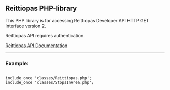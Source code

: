 <h2>Reittiopas PHP-library</h2>

This PHP library is for accessing Reittiopas Developer API HTTP GET Interface version 2.

Reittiopas API requires authentication. 

<a href="http://developer.reittiopas.fi/pages/en/http-get-interface-version-2.php">Reittiopas API Documentation</a>

<hr/>


<h3>Example:</h3>

<code>
include_once 'classes/Reittiopas.php';
include_once 'classes/StopsInArea.php';



</code>

